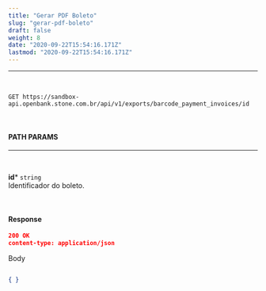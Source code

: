 ```yaml
---
title: "Gerar PDF Boleto"
slug: "gerar-pdf-boleto"
draft: false
weight: 8
date: "2020-09-22T15:54:16.171Z"
lastmod: "2020-09-22T15:54:16.171Z"
---
```

---

<br>

```http request
GET https://sandbox-api.openbank.stone.com.br/api/v1/exports/barcode_payment_invoices/id
```
<br>

#### **PATH PARAMS**
---
<br>

**id*** `string`
<br> Identificador do boleto.

<br>

#### **Response**

```JSON
200 OK
content-type: application/json
```
Body
```JSON

{ }
